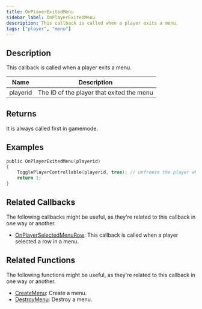 ```yaml
---
title: OnPlayerExitedMenu
sidebar_label: OnPlayerExitedMenu
description: This callback is called when a player exits a menu.
tags: ["player", "menu"]
---
```


## Description

This callback is called when a player exits a menu.

| Name     | Description                               |
| -------- | ----------------------------------------- |
| playerid | The ID of the player that exited the menu |

## Returns

It is always called first in gamemode.

## Examples

```c
public OnPlayerExitedMenu(playerid)
{
    TogglePlayerControllable(playerid, true); // unfreeze the player when they exit a menu
    return 1;
}
```

## Related Callbacks

The following callbacks might be useful, as they're related to this callback in one way or another.

- [OnPlayerSelectedMenuRow](OnPlayerSelectedMenuRow): This callback is called when a player selected a row in a menu.

## Related Functions

The following functions might be useful, as they're related to this callback in one way or another.

- [CreateMenu](../functions/CreateMenu): Create a menu.
- [DestroyMenu](../functions/DestroyMenu): Destroy a menu.
